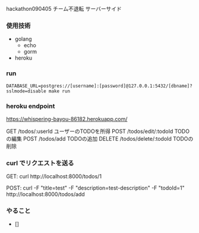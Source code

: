 hackathon090405 チーム不退転 サーバーサイド

### 使用技術
- golang
  - echo
  - gorm
- heroku 
### run

`
  DATABASE_URL=postgres://[username]:[password]@127.0.0.1:5432/[dbname]?sslmode=disable make run
`

### heroku endpoint
https://whispering-bayou-86182.herokuapp.com/

GET /todos/:userId ユーザーのTODOを所得
POST /todos/edit/:todoId TODOの編集
POST /todos/add TODOの追加
DELETE /todos/delete/:todoId TODOの削除
### curl でリクエストを送る
GET: curl http://localhost:8000/todos/1

POST: curl -F "title=test" -F "description=test-description" -F "todoId=1" http://localhost:8000/todos/add

### やること
- []